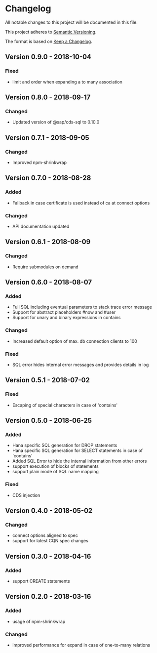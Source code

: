 # Changelog

All notable changes to this project will be documented in this file.

This project adheres to [Semantic Versioning](http://semver.org/).

The format is based on [Keep a Changelog](http://keepachangelog.com/).

## Version 0.9.0 - 2018-10-04

### Fixed

 - limit and order when expanding a to many association

## Version 0.8.0 - 2018-09-17

### Changed

- Updated version of @sap/cds-sql to 0.10.0

## Version 0.7.1 - 2018-09-05
   
### Changed

- Improved npm-shrinkwrap

## Version 0.7.0 - 2018-08-28

### Added

- Fallback in case certificate is used instead of ca at connect options

### Changed

- API documentation updated

## Version 0.6.1 - 2018-08-09

### Changed

- Require submodules on demand

## Version 0.6.0 - 2018-08-07

### Added

- Full SQL including eventual parameters to stack trace error message
- Support for abstract placeholders #now and #user
- Support for unary and binary expressions in contains

### Changed

- Increased default option of max. db connection clients to 100

### Fixed

- SQL error hides internal error messages and provides details in log

## Version 0.5.1 - 2018-07-02

### Fixed

 - Escaping of special characters in case of 'contains'

## Version 0.5.0 - 2018-06-25

### Added

 - Hana specific SQL generation for DROP statements
 - Hana specific SQL generation for SELECT statements in case of 'contains'
 - Added SQL Error to hide the internal information from other errors
 - support execution of blocks of statements
 - support plain mode of SQL name mapping

### Fixed

 - CDS injection

## Version 0.4.0 - 2018-05-02

### Changed

- connect options aligned to spec
- support for latest CQN spec changes

## Version 0.3.0 - 2018-04-16

### Added

- support CREATE statements

## Version 0.2.0 - 2018-03-16 
### Added

- usage of npm-shrinkwrap

### Changed

- improved performance for expand in case of one-to-many relations
